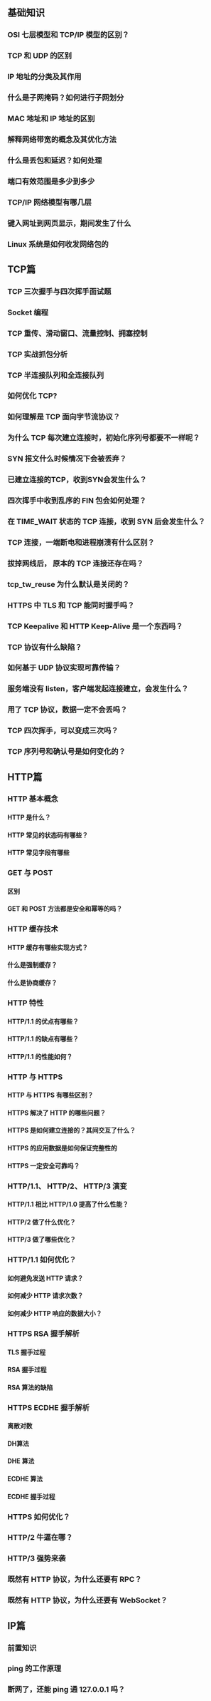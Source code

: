 ## 基础知识

### OSI 七层模型和 TCP/IP 模型的区别？

### TCP 和 UDP 的区别

### IP 地址的分类及其作用

### 什么是子网掩码？如何进行子网划分

### MAC 地址和 IP 地址的区别

### 解释网络带宽的概念及其优化方法

### 什么是丢包和延迟？如何处理

### 端口有效范围是多少到多少

### TCP/IP ⽹络模型有哪⼏层

### 键⼊⽹址到⽹⻚显示，期间发⽣了什么

### Linux 系统是如何收发⽹络包的

## TCP篇

### TCP 三次握手与四次挥手面试题

### Socket 编程

### TCP 重传、滑动窗口、流量控制、拥塞控制

### TCP 实战抓包分析

### TCP 半连接队列和全连接队列

### 如何优化 TCP?

### 如何理解是 TCP 面向字节流协议？

### 为什么 TCP 每次建立连接时，初始化序列号都要不一样呢？

### SYN 报文什么时候情况下会被丢弃？

### 已建立连接的TCP，收到SYN会发生什么？

### 四次挥手中收到乱序的 FIN 包会如何处理？

### 在 TIME_WAIT 状态的 TCP 连接，收到 SYN 后会发生什么？

### TCP 连接，一端断电和进程崩溃有什么区别？

### 拔掉网线后， 原本的 TCP 连接还存在吗？

### tcp_tw_reuse 为什么默认是关闭的？

### HTTPS 中 TLS 和 TCP 能同时握手吗？

### TCP Keepalive 和 HTTP Keep-Alive 是一个东西吗？

### TCP 协议有什么缺陷？

### 如何基于 UDP 协议实现可靠传输？

### 服务端没有 listen，客户端发起连接建立，会发生什么？

### 用了 TCP 协议，数据一定不会丢吗？

### TCP 四次挥手，可以变成三次吗？

### TCP 序列号和确认号是如何变化的？



## HTTP篇
### **HTTP 基本概念**
#### HTTP 是什么？

#### HTTP 常⻅的状态码有哪些？

#### HTTP 常⻅字段有哪些


### **GET 与 POST**
#### 区别

#### GET 和 POST ⽅法都是安全和幂等的吗？

### HTTP 缓存技术

#### HTTP 缓存有哪些实现⽅式？

#### 什么是强制缓存？

#### 什么是协商缓存？

### HTTP 特性

#### HTTP/1.1 的优点有哪些？

#### HTTP/1.1 的缺点有哪些？

#### HTTP/1.1 的性能如何？

### **HTTP 与 HTTPS**

#### HTTP 与 HTTPS 有哪些区别？

#### HTTPS 解决了 HTTP 的哪些问题？

#### HTTPS 是如何建⽴连接的？其间交互了什么？

#### HTTPS 的应⽤数据是如何保证完整性的

#### HTTPS ⼀定安全可靠吗？

### HTTP/1.1、 HTTP/2、 HTTP/3 演变
#### HTTP/1.1 相⽐ HTTP/1.0 提⾼了什么性能？

#### HTTP/2 做了什么优化？

#### HTTP/3 做了哪些优化？

### HTTP/1.1 如何优化？

#### 如何避免发送 HTTP 请求？

#### 如何减少 HTTP 请求次数？

#### 如何减少 HTTP 响应的数据大小？

### HTTPS RSA 握手解析

#### TLS 握手过程

#### RSA 握手过程

#### RSA 算法的缺陷

### HTTPS ECDHE 握手解析

#### 离散对数

#### DH算法

#### DHE 算法

#### ECDHE 算法

#### ECDHE 握手过程


### HTTPS 如何优化？

### HTTP/2 牛逼在哪？

### HTTP/3 强势来袭 

### 既然有 HTTP 协议，为什么还要有 RPC？

### 既然有 HTTP 协议，为什么还要有 WebSocket？



## IP篇


### 前置知识


### ping 的⼯作原理


### 断网了，还能 ping 通 127.0.0.1 吗？

